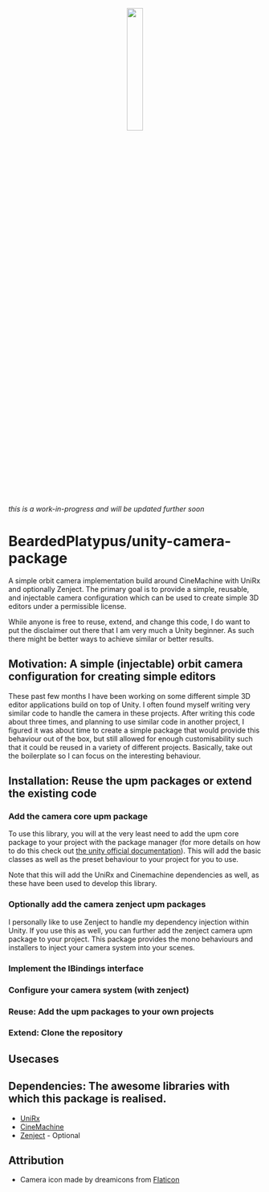 <p align='center'><img align='center' src='https://github.com/BeardedPlatypus/unity-camera-package/blob/main/.docs/camera.png?raw=true' width='25%'></p>

*this is a work-in-progress and will be updated further soon*

# BeardedPlatypus/unity-camera-package

A simple orbit camera implementation build around CineMachine with UniRx and optionally
Zenject. The primary goal is to provide a simple, reusable, and injectable camera 
configuration which can be used to create simple 3D editors under a permissible license.

While anyone is free to reuse, extend, and change this code, I do want to put the 
disclaimer out there that I am very much a Unity beginner. As such there might be
better ways to achieve similar or better results.

## Motivation: A simple (injectable) orbit camera configuration for creating simple editors

These past few months I have been working on some different simple 3D editor 
applications build on top of Unity. I often found myself writing very similar 
code to handle the camera in these projects. After writing this code about
three times, and planning to use similar code in another project, I figured
it was about time to create a simple package that would provide this behaviour
out of the box, but still allowed for enough customisability such that it could
be reused in a variety of different projects. Basically, take out the boilerplate
so I can focus on the interesting behaviour. 

## Installation: Reuse the upm packages or extend the existing code

### Add the camera core upm package

To use this library, you will at the very least need to add the upm core package
to your project with the package manager (for more details on how to do this
check out [the unity official documentation]()). This will add the basic classes
as well as the preset behaviour to your project for you to use. 

Note that this will add the UniRx and Cinemachine dependencies as well, as these
have been used to develop this library. 

### Optionally add the camera zenject upm packages

I personally like to use Zenject to handle my dependency injection within Unity.
If you use this as well, you can further add the zenject camera upm package to
your project. This package provides the mono behaviours and installers to 
inject your camera system into your scenes.

### Implement the IBindings interface

### Configure your camera system (with zenject)

### Reuse: Add the upm packages to your own projects

### Extend: Clone the repository

## Usecases

## Dependencies: The awesome libraries with which this package is realised.

* [UniRx](https://github.com/neuecc/UniRx)
* [CineMachine](https://unity.com/unity/features/editor/art-and-design/cinemachine)
* [Zenject](https://github.com/modesttree/Zenject) - Optional

## Attribution

* Camera icon made by dreamicons from [Flaticon](https://www.flaticon.com/)